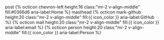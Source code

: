 
post
{% octicon chevron-left height:16 class:"mr-2 v-align-middle" fill:#0366d6 aria-label:Home %}
masthead
 {% octicon mark-github height:20 class:"mr-2 v-align-middle" fill:{{ icon_color }} aria-label:GitHub %}
 {% octicon mail height:20 class:"mr-2 v-align-middle" fill:{{ icon_color }} aria-label:email %}
 {% octicon person height:20 class:"mr-2 v-align-middle" fill:{{ icon_color }} aria-label:Person %}